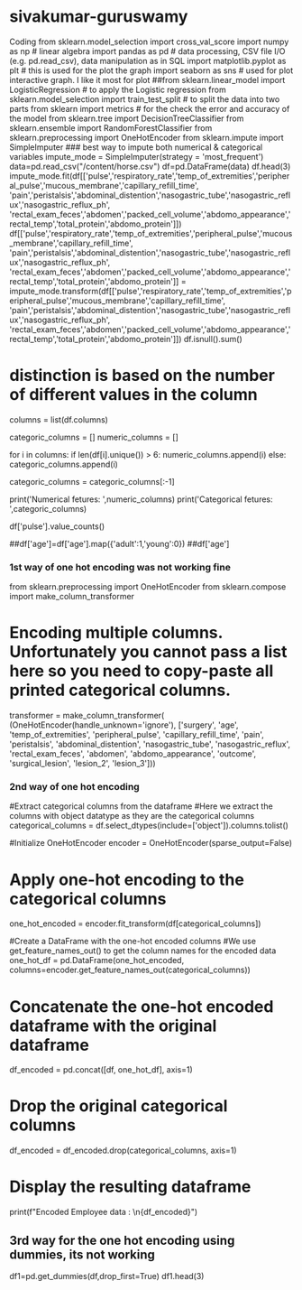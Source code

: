 # sivakumar-guruswamy
Coding
from sklearn.model_selection import cross_val_score
import numpy as np # linear algebra
import pandas as pd # data processing, CSV file I/O (e.g. pd.read_csv), data manipulation as in SQL
import matplotlib.pyplot as plt # this is used for the plot the graph
import seaborn as sns # used for plot interactive graph. I like it most for plot
##from sklearn.linear_model import LogisticRegression # to apply the Logistic regression
from sklearn.model_selection import train_test_split # to split the data into two parts
from sklearn import metrics # for the check the error and accuracy of the model
from sklearn.tree import DecisionTreeClassifier
from sklearn.ensemble import RandomForestClassifier
from sklearn.preprocessing import OneHotEncoder
from sklearn.impute import SimpleImputer ### best way to impute both numerical & categorical variables
impute_mode = SimpleImputer(strategy = 'most_frequent')
data=pd.read_csv("/content/horse.csv")
df=pd.DataFrame(data)
df.head(3)
impute_mode.fit(df[['pulse','respiratory_rate','temp_of_extremities','peripheral_pulse','mucous_membrane','capillary_refill_time',
                   'pain','peristalsis','abdominal_distention','nasogastric_tube','nasogastric_reflux','nasogastric_reflux_ph',
                    'rectal_exam_feces','abdomen','packed_cell_volume','abdomo_appearance','rectal_temp','total_protein','abdomo_protein']])
df[['pulse','respiratory_rate','temp_of_extremities','peripheral_pulse','mucous_membrane','capillary_refill_time',
                   'pain','peristalsis','abdominal_distention','nasogastric_tube','nasogastric_reflux','nasogastric_reflux_ph',
                    'rectal_exam_feces','abdomen','packed_cell_volume','abdomo_appearance','rectal_temp','total_protein','abdomo_protein']] = impute_mode.transform(df[['pulse','respiratory_rate','temp_of_extremities','peripheral_pulse','mucous_membrane','capillary_refill_time',
                   'pain','peristalsis','abdominal_distention','nasogastric_tube','nasogastric_reflux','nasogastric_reflux_ph',
                    'rectal_exam_feces','abdomen','packed_cell_volume','abdomo_appearance','rectal_temp','total_protein','abdomo_protein']])
df.isnull().sum()
# distinction is based on the number of different values in the column
columns = list(df.columns)

categoric_columns = []
numeric_columns = []

for i in columns:
    if len(df[i].unique()) > 6:
        numeric_columns.append(i)
    else:
        categoric_columns.append(i)

categoric_columns = categoric_columns[:-1]

print('Numerical fetures: ',numeric_columns)
print('Categorical fetures: ',categoric_columns)

df['pulse'].value_counts()

##df['age']=df['age'].map({'adult':1,'young':0})
##df['age']
### 1st way of one hot encoding was not working fine
from sklearn.preprocessing import OneHotEncoder
from sklearn.compose import make_column_transformer
# Encoding multiple columns. Unfortunately you cannot pass a list here so you need to copy-paste all printed categorical columns.
transformer = make_column_transformer(
    (OneHotEncoder(handle_unknown='ignore'),
     ['surgery', 'age', 'temp_of_extremities', 'peripheral_pulse', 'capillary_refill_time', 'pain', 'peristalsis',
      'abdominal_distention', 'nasogastric_tube', 'nasogastric_reflux', 'rectal_exam_feces', 'abdomen', 'abdomo_appearance',
      'outcome', 'surgical_lesion', 'lesion_2', 'lesion_3']))
### 2nd way of one hot encoding
#Extract categorical columns from the dataframe
#Here we extract the columns with object datatype as they are the categorical columns
categorical_columns = df.select_dtypes(include=['object']).columns.tolist()

#Initialize OneHotEncoder
encoder = OneHotEncoder(sparse_output=False)

# Apply one-hot encoding to the categorical columns
one_hot_encoded = encoder.fit_transform(df[categorical_columns])

#Create a DataFrame with the one-hot encoded columns
#We use get_feature_names_out() to get the column names for the encoded data
one_hot_df = pd.DataFrame(one_hot_encoded, columns=encoder.get_feature_names_out(categorical_columns))

# Concatenate the one-hot encoded dataframe with the original dataframe
df_encoded = pd.concat([df, one_hot_df], axis=1)

# Drop the original categorical columns
df_encoded = df_encoded.drop(categorical_columns, axis=1)

# Display the resulting dataframe
print(f"Encoded Employee data : \n{df_encoded}")
## 3rd way for the one hot encoding using dummies, its not working
df1=pd.get_dummies(df,drop_first=True)
df1.head(3)
